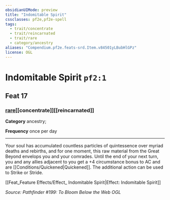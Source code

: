 ```yaml
---
obsidianUIMode: preview
title: "Indomitable Spirit"
cssclasses: pf2e,pf2e-spell
tags:
  - trait/concentrate
  - trait/reincarnated
  - trait/rare
  - category/ancestry
aliases: "Compendium.pf2e.feats-srd.Item.v84501yLBubHlGPz"
license: OGL
---
```

# Indomitable Spirit `pf2:1`
## Feat 17
### [rare](rare.md "Rare Rarity Trait")[[concentrate]][[reincarnated]]

**Category** ancestry; 




**Frequency** once per day

* * *

Your soul has accumulated countless particles of quintessence over myriad deaths and rebirths, and for one moment, this raw material from the Great Beyond envelops you and your comrades. Until the end of your next turn, you and any allies adjacent to you get a +4 circumstance bonus to AC and are [[Conditions/Quickened|Quickened]]. The additional action can be used to Strike or Stride.

[[Feat_Feature Effects/Effect_ Indomitable Spirit|Effect: Indomitable Spirit]]

*Source: Pathfinder #199: To Bloom Below the Web*
*OGL*